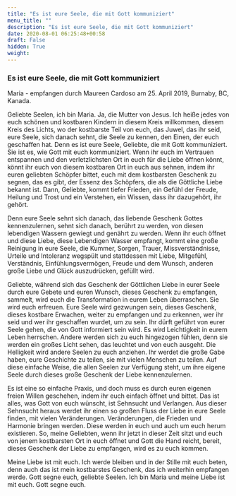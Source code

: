 ```yaml
---
title: "Es ist eure Seele, die mit Gott kommuniziert"
menu_title: ""
description: "Es ist eure Seele, die mit Gott kommuniziert"
date: 2020-08-01 06:25:48+00:58
draft: False
hidden: True
weight:
---
```

### Es ist eure Seele, die mit Gott kommuniziert

Maria - empfangen durch Maureen Cardoso am 25. April 2019, Burnaby, BC, Kanada.

Geliebte Seelen, ich bin Maria. Ja, die Mutter von Jesus. Ich heiße jedes von euch schönen und kostbaren Kindern in diesem Kreis willkommen, diesem Kreis des Lichts, wo der kostbarste Teil von euch, das Juwel, das ihr seid, eure Seele, sich danach sehnt, die Seele zu kennen, den Einen, der euch geschaffen hat. Denn es ist eure Seele, Geliebte, die mit Gott kommuniziert. Sie ist es, wie Gott mit euch kommuniziert. Wenn ihr euch im Vertrauen entspannen und den verletzlichsten Ort in euch für die Liebe öffnen könnt, könnt ihr euch von diesem kostbaren Ort in euch aus sehnen, indem ihr euren geliebten Schöpfer bittet, euch mit dem kostbarsten Geschenk zu segnen, das es gibt, der Essenz des Schöpfers, die als die Göttliche Liebe bekannt ist. Dann, Geliebte, kommt tiefer Frieden, ein Gefühl der Freude, Heilung und Trost und ein Verstehen, ein Wissen, dass ihr dazugehört, ihr gehört.

Denn eure Seele sehnt sich danach, das liebende Geschenk Gottes kennenzulernen, sehnt sich danach, berührt zu werden, von diesen lebendigen Wassern gewiegt und genährt zu werden. Wenn ihr euch öffnet und diese Liebe, diese Lebendigen Wasser empfangt, kommt eine große Reinigung in eure Seele, die Kummer, Sorgen, Trauer, Missverständnisse, Urteile und Intoleranz wegspült und stattdessen mit Liebe, Mitgefühl, Verständnis, Einfühlungsvermögen, Freude und dem Wunsch, anderen große Liebe und Glück auszudrücken, gefüllt wird.

Geliebte, während sich das Geschenk der Göttlichen Liebe in eurer Seele durch eure Gebete und euren Wunsch, dieses Geschenk zu empfangen, sammelt, wird euch die Transformation in eurem Leben überraschen. Sie wird euch erfreuen. Eure Seele wird gezwungen sein, dieses Geschenk, dieses kostbare Erwachen, weiter zu empfangen und zu erkennen, wer ihr seid und wer ihr geschaffen wurdet, um zu sein. Ihr dürft geführt von eurer Seele gehen, die von Gott informiert sein wird. Es wird Leichtigkeit in eurem Leben herrschen. Andere werden sich zu euch hingezogen fühlen, denn sie werden ein großes Licht sehen, das leuchtet und von euch ausgeht. Die Helligkeit wird andere Seelen zu euch anziehen. Ihr werdet die große Gabe haben, eure Geschichte zu teilen, sie mit vielen Menschen zu teilen. Auf diese einfache Weise, die allen Seelen zur Verfügung steht, um ihre eigene Seele durch dieses große Geschenk der Liebe kennenzulernen.

Es ist eine so einfache Praxis, und doch muss es durch euren eigenen freien Willen geschehen, indem ihr euch einfach öffnet und bittet. Das ist alles, was Gott von euch wünscht, ist Sehnsucht und Verlangen. Aus dieser Sehnsucht heraus werdet ihr einen so großen Fluss der Liebe in eure Seele finden, mit vielen Veränderungen. Veränderungen, die Frieden und Harmonie bringen werden. Diese werden in euch und auch um euch herum existieren. So, meine Geliebten, wenn ihr jetzt in dieser Zeit sitzt und euch von jenem kostbarsten Ort in euch öffnet und Gott die Hand reicht, bereit, dieses Geschenk der Liebe zu empfangen, wird es zu euch kommen.

Meine Liebe ist mit euch. Ich werde bleiben und in der Stille mit euch beten, denn auch das ist mein kostbarstes Geschenk, das ich weiterhin empfangen werde. Gott segne euch, geliebte Seelen. Ich bin Maria und meine Liebe ist mit euch. Gott segne euch.
